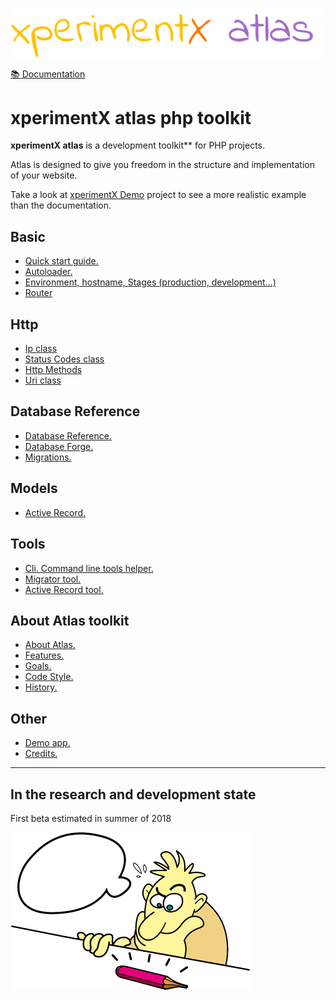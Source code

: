 ![xperimentx atlas](Atlas/doc/images/atlas.png) 

[:books: Documentation](Atlas/doc/README.md)

# xperimentX atlas php toolkit

**xperimentX atlas** is a development toolkit** for PHP projects.

Atlas is designed to give you freedom in the structure and implementation of your website.


Take a look at [xperimentX Demo](https://github.com/xperimentx/Demo)  project to see a more realistic example than the documentation.




## Basic
* [Quick start guide.](Atlas/doc/Quick-start-guide.md)
* [Autoloader.](Atlas/doc/Autoloader.md)
* [Environment, hostname, Stages (production, development...)](Atlas/doc/Environment.md)
* [Router](Atlas/doc/Router.md)

## Http
* [Ip class](Atlas/doc/Http.md#ip-class)
* [Status Codes class](Atlas/doc/Http.md#status-codes-class)
* [Http Methods](Atlas/doc/Http.md#http-methods)
* [Uri class](Atlas/doc/Http.md#uri-class)


## Database Reference
* [Database Reference.](Atlas/doc/Database.md)
* [Database Forge.](Atlas/doc/Database.md#database-forge)
* [Migrations.](Atlas/doc/Database-migrations.md)


## Models
* [Active Record.](Atlas/doc/Active-record.md)


## Tools
* [Cli. Command line tools helper.](Atlas/doc/Cli.md)
* [Migrator tool.](Atlas/doc/Database-migrations.md#migrator-cli-tool)
* [Active Record tool.](Atlas/doc/Active-record.md|active-record-tool)


## About Atlas toolkit
* [About Atlas.](Atlas/doc/About.md#about-atlas)
* [Features.](Atlas/doc/About.md#features)
* [Goals.](Atlas/doc/About.md#goals)
* [Code Style.](Atlas/doc/Code-style.md)
* [History.](Atlas/doc/History.md)

## Other
* [Demo app.](Atlas/doc/App-demo.md)
* [Credits.](Atlas/doc/Credits.md)


---

## In the research and development state
First beta estimated in summer of 2018

![xperimentx atlas](Atlas/doc/images/pensando.png) 

